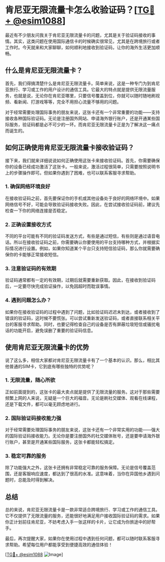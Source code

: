 # 肯尼亚无限流量卡怎么收验证码？[[TG💪+ @esim1088](https://t.me/s/esim1088)]

最近有不少朋友问我关于肯尼亚无限流量卡的问题，尤其是关于验证码接收的事情。其实，这类问题在使用国际通信卡的时候确实很常见，尤其是在跨境旅行或者工作时。今天就来和大家聊聊，如何顺利地接收到验证码，让你的海外生活更加顺畅。

## 什么是肯尼亚无限流量卡？

首先，我们得搞清楚什么是肯尼亚无限流量卡。简单来说，这是一种专门为到肯尼亚旅行、学习或工作的用户设计的通信工具。它最大的特点就是提供无限流量服务，也就是说，无论你在肯尼亚哪里，只要信号覆盖到位，你就可以随时随地刷视频、看新闻、打游戏等等，完全不用担心流量不够用的问题。

对于经常需要处理国际事务的朋友来说，这张卡还有一个非常重要的功能——支持接收各种国际验证码。无论是注册国外网站、申请海外银行账户，还是开通某些国际服务，验证码都是必不可少的一环。而肯尼亚无限流量卡正是为了解决这一痛点而诞生的。

## 如何正确使用肯尼亚无限流量卡接收验证码？

接下来，我们就来详细说说如何正确使用这张卡来接收验证码。首先，你需要确保你的设备已经成功激活了这张卡。一般来说，激活过程很简单，只需要按照说明书上的步骤操作即可。但如果你遇到了困难，也可以联系客服寻求帮助。

### 1. 确保网络环境良好

在接收验证码之前，首先要保证你的手机或其他设备处于良好的网络环境中。如果网络信号不好，可能会导致验证码接收失败。因此，在尝试接收验证码前，建议先检查一下你的网络连接是否稳定。

### 2. 正确设置接收方式

不同的平台可能有不同的验证码发送方式，有些是通过短信，有些则是通过语音电话。所以在接收验证码之前，你需要确认你要使用的平台支持哪种方式，并根据实际情况进行设置。例如，如果你知道某个平台只支持短信验证码，那么你就需要确保你的卡能够正常接收短信。

### 3. 注意验证码的有效期

验证码通常都有一定的有效期，过期后就需要重新获取。因此，在接收到验证码后，一定要尽快完成验证操作，以免因超时而耽误事情。

### 4. 遇到问题怎么办？

如果你在接收验证码的过程中遇到了问题，比如验证码迟迟未到达，或者接收到了错误的验证码，这时候不要慌张。可以尝试重新发送验证码，或者直接联系相关平台的客服寻求帮助。同时，也要记得检查自己的设备是否有屏蔽垃圾短信或骚扰电话的功能开启，避免误删了重要的验证码信息。

## 使用肯尼亚无限流量卡的优势

说了这么多，相信大家都对肯尼亚无限流量卡有了一个基本的认识。那么，相比其他普通的SIM卡，它到底有哪些独特的优势呢？

### 1. 无限流量，随心所欲

正如前面提到的，这张卡的最大卖点就是提供了无限流量的服务。这对于那些需要频繁上网的人来说，无疑是一个巨大的福音。无论是刷社交媒体、观看在线课程，还是下载文件，都可以毫无顾虑地进行。

### 2. 国际验证码接收能力强

对于经常需要处理国际事务的朋友来说，这张卡还有一个非常实用的功能——强大的国际验证码接收能力。无论你是要注册国外的社交媒体账号，还是要申请海外银行账户，甚至是开通某些国际服务，这张卡都能轻松搞定。

### 3. 稳定可靠的服务

除了功能强大之外，这张卡还拥有非常稳定可靠的服务保障。无论是信号覆盖范围，还是客服响应速度，都达到了很高的水准。这意味着，当你在异国他乡遇到问题时，总能及时得到解决。

## 总结

总的来说，肯尼亚无限流量卡是一款非常适合跨境旅行、学习或工作的通信工具。它不仅提供了无限流量的服务，还能很好地满足用户接收国际验证码的需求。如果你正计划前往肯尼亚，不妨考虑入手一张这样的卡片，让它成为你旅途中的好帮手。

最后，再次提醒大家，如果你在使用过程中遇到任何问题，都可以随时联系客服寻求帮助。希望每位用户都能享受到便捷高效的通信体验！

[[TG💪+ @esim1088](https://t.me/s/esim1088) ![Image](https://i.postimg.cc/4NQfJmqS/Snipaste-2025-05-13-00-14-12.png)]